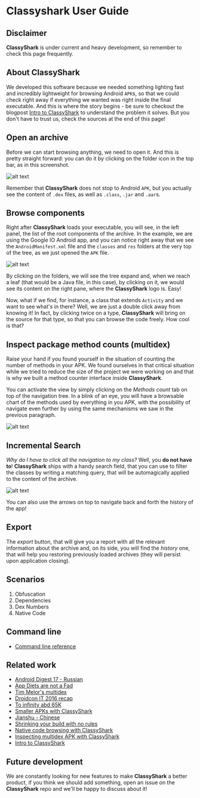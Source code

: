 # Classyshark User Guide

## Disclaimer
**ClassyShark** is under current and heavy development, so remember to check this page frequently.

## About ClassyShark

We developed this software because we needed something lighting fast and incredibly lightweight for browsing Android `APK`s, so that we could check right away if everything we wanted was right inside the final executable. And this is where the story begins - be sure to checkout the blogpost [Intro to ClassyShark](https://medium.com/@BorisFarber/welcome-classyshark-b632ae8488b4#.4zcdc3kwd) to understand the problem it solves. But you don't have to trust us, check the sources at the end of this page!

## Open an archive
Before we can start browsing anything, we need to open it. And this is pretty straight forward: you can do it by clicking on the
folder icon in the top bar, as in this screenshot.

![alt text](https://github.com/borisf/classyshark-user-guide/blob/master/images/1%20Open%20File.png)

Remember that **ClassyShark** does not stop to Android `APK`, but you actually see the content of `.dex` files, as well as `.class`, `.jar` and `.aar`s.

## Browse components
Right after **ClassyShark** loads your executable, you will see, in the left panel, the list of the root components of the archive.
In the example, we are using the Google IO Android app, and you can notice right away that we see the `AndroidManifest.xml` file and the `classes` and `res` folders
at the very top of the tree, as we just opened the `APK` file.

![alt text](https://github.com/borisf/classyshark-user-guide/blob/master/images/2%20Browse%20components)

By clicking on the folders, we will see the tree expand and, when we reach a leaf (that would be a Java file, in this case), by clicking on it, we would see its content
on the right pane, where the **ClassyShark** logo is. Easy!

Now, what if we find, for instance, a class that extends `Activity` and we want to see what's in there? Well, we are just a double click away from knowing it!
In fact, by clicking twice on a type, **ClassyShark** will bring on the source for that type, so that you can browse the code freely. How cool is that?

## Inspect package method counts (multidex)
Raise your hand if you found yourself in the situation of counting the number of methods in your APK. We found ourselves in that critical situation while we tried to
reduce the size of the project we were working on and that is why we built a method counter interface inside **ClassyShark**.

You can activate the view by simply clicking on the *Methods count* tab on top of the navigation tree. In a blink of an eye, you will have a browsable chart of the methods used by everything in you APK, with the possibility of navigate even further by using the same mechanisms we saw in the previous paragraph.

![alt text](https://github.com/borisf/classyshark-user-guide/blob/master/images/3%20Browse%20Method%20count)

## Incremental Search
*Why do I have to click all the navigation to my class?* Well, you **do not have to**!
**ClassyShark** ships with a handy search field, that you can use to filter the classes by writing a matching query, that will be automagically applied to the content of the archive.

![alt text](https://github.com/borisf/classyshark-user-guide/blob/master/images/4%20Search)

You can also use the arrows on top to navigate back and forth the history of the app!

## Export
The *export* button, that will give you a report with all the relevant information about the archive and, on its side, you will find the *history* one, that will help you restoring previously loaded archives (they will persist upon application closing).

## Scenarios
1. Obfuscation
2. Dependencies
3. Dex Numbers
4. Native Code

## Command line
* [Command line reference](https://github.com/google/android-classyshark/blob/master/CommandLine.pdf)

## Related work
* [Android Digest 17 - Russian](https://dou.ua/lenta/digests/android-digest-17/)
* [App Diets are not a Fad](http://blog.nimbledroid.com/2016/06/15/app-diets-not-a-fad.html)
* [Tim Melor's multidex](https://github.com/tmelz/multidex_notes)
* [Droidcon IT 2016 recap](http://jeroenmols.com/blog/2016/04/08/droidconit/)
* [To infinity abd 65K](https://speakerdeck.com/dextor/to-65k-and-beyond)
* [Smaller APKs with ClassyShark](http://blog.jimbaca.com/2016/04/04/smaller-apks-with-classy-shark/)
* [Jianshu - Chinese](http://www.jianshu.com/p/8e8b88ea2197)
* [Shrinking your build with no rules](https://medium.com/@_tiwiz/shrinking-your-build-with-no-rules-8d9fb88281ac#.fiiqi3v3a)
* [Native code browsing with ClassyShark](https://medium.com/@BorisFarber/classyshark-supports-native-code-browsing-a4985e7126b1#.kkw2lt4wz)
* [Inspecting multidex APK with ClassyShark](https://medium.com/@BorisFarber/inspecting-your-apk-f53fb90136da#.d4os6nqdp)
* [Intro to ClassyShark](https://medium.com/@BorisFarber/welcome-classyshark-b632ae8488b4#.4zcdc3kwd)

## Future development
We are constantly looking for new features to make **ClassyShark** a better product, if you think we should add something, open an issue on the **ClassyShark** repo and we'll be happy to discuss about it!
